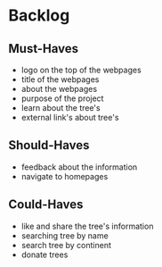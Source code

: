 # Backlog

## Must-Haves

- logo on the top of the webpages
- title of the webpages
- about the webpages
- purpose of the project
- learn about the tree's
- external link's about tree's

## Should-Haves

- feedback about the information
- navigate to homepages

## Could-Haves

- like and share the tree's information
- searching tree by name
- search tree by continent
- donate trees

